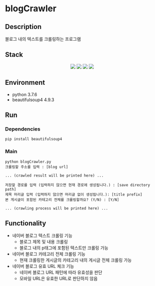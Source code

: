 # blogCrawler
## Description
블로그 내의 텍스트를 크롤링하는 프로그램

## Stack
<div align=center>
  <img src="https://img.shields.io/badge/python-3776AB?style=for-the-badge&logo=python&logoColor=white">
  <img src="https://img.shields.io/badge/vscode-007ACC?style=for-the-badge&logo=visualstudiocode&logoColor=white">
  <img src="https://img.shields.io/badge/git-F05032?style=for-the-badge&logo=git&logoColor=white">
  <img src="https://img.shields.io/badge/github-181717?style=for-the-badge&logo=github&logoColor=white">
</div>

## Environment
- python 3.7.6
- beautifulsoup4 4.9.3

## Run

### Dependencies

    pip install beautifulsoup4

### Main

    python blogCrawler.py
    크롤링할 주소를 입력 : [blog url]

    ... (crawled result will be printed here) ...

    저장할 경로를 입력 (입력하지 않으면 현재 경로에 생성됩니다.) : [save directory path]
    제목 머리글 입력 (입력하지 않으면 머리글 없이 생성됩니다.): [title prefix]
    본 게시글이 포함된 카테고리 전체를 크롤링할까요? (Y/N) : [Y/N]

    ... (crawling process will be printed here) ...

## Functionality
- 네이버 블로그 텍스트 크롤링 기능
  - 블로그 제목 및 내용 크롤링
  - 블로그 내의 p태그에 포함된 텍스트만 크롤링 가능
- 네이버 블로그 카테고리 전체 크롤링 기능
  - 현재 크롤링한 게시글의 카테고리 내의 게시글 전체 크롤링 가능
- 네이버 블로그 유효 URL 체크 기능
  - 네이버 블로그 URL 패턴에 따라 유효성을 판단
  - 모바일 URL은 유효한 URL로 판단하지 않음
